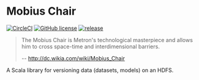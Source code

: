 # Mobius Chair

[![CircleCI](https://circleci.com/gh/meandor/mobius-chair.svg?style=svg)](https://circleci.com/gh/meandor/mobius-chair)
[![GitHub license](https://img.shields.io/github/license/meandor/mobius-chair.svg)](https://github.com/meandor/mobius-chair/blob/master/LICENSE)
[![release](https://maven-badges.herokuapp.com/maven-central/com.github.meandor/mobius-chair/badge.svg)](https://maven-badges.herokuapp.com/maven-central/com.github.meandor/mobius-chair) 

> The Mobius Chair is Metron's technological masterpiece and allows him to cross space-time and interdimensional barriers.
>
> -- http://dc.wikia.com/wiki/Mobius_Chair

A Scala library for versioning data (datasets, models) on an HDFS.
